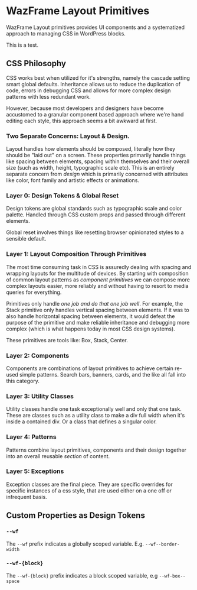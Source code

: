# WazFrame Layout Primitives

WazFrame Layout primitives provides UI components and a systematized approach to managing CSS in WordPress blocks.

This is a test.

## CSS Philosophy

CSS works best when utilized for it's strengths, namely the cascade setting smart global defaults. Inheritance allows us
to reduce the duplication of code, errors in debugging CSS and allows for more complex design patterns with less redundant work.

However, because most developers and designers have become accustomed to a granular component based approach where we're
hand editing each style, this approach seems a bit awkward at first.

### Two Separate Concerns: Layout & Design.

Layout handles how elements should be composed, literally how they should be "laid out" on a screen. These properties primarily
handle things like spacing between elements, spacing within themselves and their overall size (such as width, height, typographic scale etc). This
is an entirely separate concern from _design_ which is primarily concerned with attributes like color, font family and artistic
effects or animations.

### Layer 0: Design Tokens & Global Reset

Design tokens are global standards such as typographic scale and color palette. Handled through CSS custom props and passed 
through different elements.

Global reset involves things like resetting browser opinionated styles to a sensible default.

### Layer 1: Layout Composition Through Primitives

The most time consuming task in CSS is assuredly dealing with spacing and wrapping layouts for the multitude of devices.
By starting with composition of common layout patterns as _component primitives_ we can compose more complex layouts easier,
more reliably and without having to resort to media queries for everything.

Primitives only handle _one job and do that one job well_. For example, the Stack primitive only handles vertical spacing between
elements. If it was to also handle horizontal spacing between elements, it would defeat the purpose of the primitive and make 
reliable inheritance and debugging more complex (which is what happens today in most CSS design systems).

These primitives are tools like: Box, Stack, Center.

### Layer 2: Components

Components are combinations of layout primitives to achieve certain re-used simple patterns. Search bars, banners,
cards, and the like all fall into this category.

### Layer 3: Utility Classes

Utility classes handle one task exceptionally well and only that one task. These are classes such as a utility class to 
make a div full width when it's inside a contained div. Or a class that defines a singular color. 

### Layer 4: Patterns

Patterns combine layout primitives, components and their design together into an overall reusable _section_ of content.

### Layer 5: Exceptions

Exception classes are the final piece. They are specific overrides for specific instances of a css style, that are used either
on a one off or infrequent basis.


## Custom Properties as Design Tokens

### `--wf`

The `--wf` prefix indicates a globally scoped variable. E.g. `--wf--border-width`

### `--wf-{block}`

The `--wf-{block}` prefix indicates a block scoped variable, e.g `--wf-box--space`
